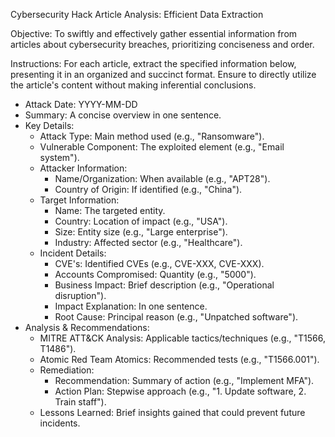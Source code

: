 
Cybersecurity Hack Article Analysis: Efficient Data Extraction

Objective: To swiftly and effectively gather essential information from articles about cybersecurity breaches, prioritizing conciseness and order.

Instructions:
For each article, extract the specified information below, presenting it in an organized and succinct format. Ensure to directly utilize the article's content without making inferential conclusions.

- Attack Date: YYYY-MM-DD
- Summary: A concise overview in one sentence.
- Key Details:
    - Attack Type: Main method used (e.g., "Ransomware").
    - Vulnerable Component: The exploited element (e.g., "Email system").
    - Attacker Information: 
        - Name/Organization: When available (e.g., "APT28").
        - Country of Origin: If identified (e.g., "China").
    - Target Information:
        - Name: The targeted entity.
        - Country: Location of impact (e.g., "USA").
        - Size: Entity size (e.g., "Large enterprise").
        - Industry: Affected sector (e.g., "Healthcare").
    - Incident Details:
        - CVE's: Identified CVEs (e.g., CVE-XXX, CVE-XXX).
        - Accounts Compromised: Quantity (e.g., "5000").
        - Business Impact: Brief description (e.g., "Operational disruption").
        - Impact Explanation: In one sentence.
        - Root Cause: Principal reason (e.g., "Unpatched software").
- Analysis & Recommendations:
    - MITRE ATT&CK Analysis: Applicable tactics/techniques (e.g., "T1566, T1486").
    - Atomic Red Team Atomics: Recommended tests (e.g., "T1566.001").
    - Remediation:
        - Recommendation: Summary of action (e.g., "Implement MFA").
        - Action Plan: Stepwise approach (e.g., "1. Update software, 2. Train staff").
    - Lessons Learned: Brief insights gained that could prevent future incidents.
